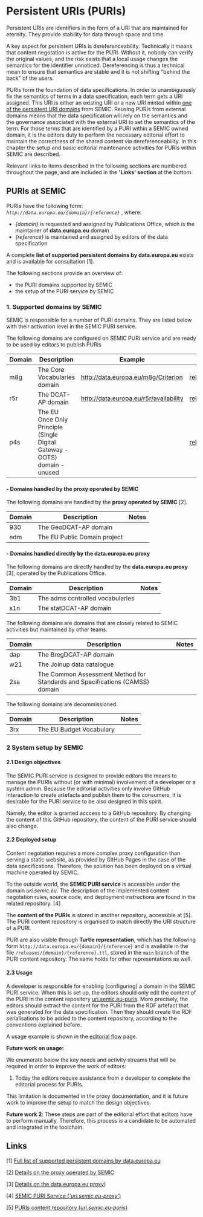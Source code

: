 # Persistent URIs (PURIs)

Persistent URIs are identifiers in the form of a URI that are maintained for eternity. 
They provide stability for data through space and time.

A key aspect for persistent URIs is dereferenceability.
Technically it means that content negotation is active for the PURI.
Without it, nobody can verify the original values, and the risk exists that a local usage changes the semantics for the identifier unnoticed.
Dereferencing is thus a technical mean to ensure that semantics are stable and it is not shifting "behind the back" of the users.


PURIs form the foundation of data specifications. 
In order to unambiguously fix the semantics of terms in a data specification, each term gets a URI assigned.
This URI is either an existing URI or a new URI minted within [one of the persistent URI domains](#supported-domains-by-semic) from SEMIC.
Reusing PURIs from external domains means that the data specification will rely on the semantics and the governance associated with the external URI to set the semantics of the term.
For those terms that are identified by a PURI within a SEMIC owned domain, it is the editors duty to perform the necessary editorial effort to maintain the correctness of the shared content via dereferenceability.
In this chapter the setup and basic editorial maintenance activities for PURIs within SEMIC are described.


Relevant links to items described in the following sections are numbered throughout the page, and are included in the **'Links' section** at the bottom.

## PURIs at SEMIC

PURIs have the following form: *`http://data.europa.eu/{domain}/{reference}`* , where: 


 - *{domain}* is requested and assigned by Publications Office, which is the maintainer of **data.europa.eu** domain
 - *{reference}* is maintained and assigned by editors of the data specification


A complete **list of supported persistent domains by data.europa.eu** exists and is available for consultation [1].

The following sections provide an overview of:

- the PURI domains supported by SEMIC
- the setup of the PURI service by SEMIC



### 1. Supported domains by SEMIC
SEMIC is responsible for a number of PURI domains. 
They are listed below with their activation level in the SEMIC PURI service.


The following domains are configured on SEMIC PURI service and are ready to be used by editors to publish PURIs 

|Domain|Description|Example|Content|
|---|---|---|---|
|m8g| The Core Vocabularies domain | http://data.europa.eu/m8g/Criterion | [releases/m8g](https://github.com/SEMICeu/uri.semic.eu-puris/tree/main/releases/m8g) |
|r5r| The DCAT-AP domain | http://data.europa.eu/r5r/availability | [releases/r5r](https://github.com/SEMICeu/uri.semic.eu-puris/tree/main/releases/r5r) |
|p4s| The EU Once Only Principle (Single Digital Gateway - OOTS) domain - unused | | [releases/p4s](https://github.com/SEMICeu/uri.semic.eu-puris/tree/main/releases/p4s) |


#### - Domains handled by the proxy operated by SEMIC
The following domains are handled by the **proxy operated by SEMIC** [2].


|Domain|Description| Notes |
| --- | --- | --- | 
|930| The GeoDCAT-AP domain | | 
|edm| The EU Public Domain project  | |

#### - Domains handled directly by the data.europa.eu proxy
The following domains are directly handled by the **data.europa.eu proxy** [3], operated by the Publications Office.


|Domain|Description| Notes |
| --- | --- | --- | 
|3b1| The adms controlled vocabularies | |
|s1n| The statDCAT-AP domain | | 

The following domains are domains that are closely related to SEMIC activities but maintained by other teams.

|Domain|Description| Notes |
| --- | --- | --- | 
|dap| The BregDCAT-AP domain | |
|w21| The Joinup data catalogue | |
|2sa| The Common Assessment Method for Standards and Specifications (CAMSS) domain | |


The following domains are decommissioned.

|Domain|Description| Notes |
| --- | --- | --- | 
| 3rx | The EU Budget Vocabulary | |


### 2 System setup by SEMIC

#### 2.1 Design objectives

The SEMIC PURI service is designed to provide editors the means to manage the PURIs without (or with minimal) involvement of a developer or a system admin.
Because the editorial activities only involve GitHub interaction to create artefacts and publish them to the consumers, it is desirable for the PURI service to be also designed in this spirit.

Namely, the editor is granted acccess to a GitHub repository. 
By changing the content of this GitHub repository, the content of the PURI service should also change.



#### 2.2 Deployed setup

Content negotation requires a more complex proxy configuration than serving a static website, as provided by GitHub Pages in the case of the data specifications.
Therefore, the solution has been deployed on a virtual machine operated by SEMIC. 


To the outside world, the **SEMIC PURI service** is accessible under the domain *uri.semic.eu*.
The description of the implemented content negotation rules, source code, and deployment instructions are found in the related repository. [4]

The **content of the PURIs** is stored in another repository, accessible at [5]. 
The PURI content repository is organised to match directly the URI structure of a PURI.

PURI are also visible through **Turtle representation**, which has the following form `http://data.europa.eu/{domain}/{reference}` and is available in the file `/releases/{domain}/{reference}.ttl`, stored in the `main` branch of the PURI content repository. The same holds for other representations as well.



#### 2.3 Usage 

A developer is responsible for enabling (configuring) a domain in the SEMIC PURI service. 
When this is set up, the editors should only edit the content of the PURI in the content repository [uri.semic.eu-puris](https://github.com/SEMICeu/uri.semic.eu-puris). 
More precisely, the editors should extract the content for the PURI from the RDF artefact that was generated for the data specification.
Then they should create the RDF serialisations to be added to the content repository, according to the conventions explained before.

A usage example is shown in the [editorial flow](./editorial_flow.md#part-3-publication-of-the-result-part-3-video) page.


**Future work on usage:**

We enumerate below the key needs and activity streams that will be required in order to improve the work of editors:

1. Today the editors require assistance from a developer to complete the editorial process for PURIs.

This limitation is documented in the proxy documentation, and it is future work to improve the setup to match the design objectives.


**Future work 2**: These steps are part of the editorial effort that editors have to perform manually.
Therefore, this process is a candidate to be automated and integrated in the toolchain.




## Links

[1] [Full list of supported persistent domains by data.europa.eu](https://data.europa.eu/URI.html)

[2] [Details on the proxy operated by SEMIC](https://github.com/SEMICeu/uri.semic.eu-proxy)

[3] [Details on the data.europa.eu proxy](http://data.europa.eu))

[4] [SEMIC PURI Service (*'uri.semic.eu-proxy'*)](https://github.com/SEMICeu/uri.semic.eu-proxy)

[5] [PURIs content repository (*uri.semic.eu-puris*)](https://github.com/SEMICeu/uri.semic.eu-puris)

